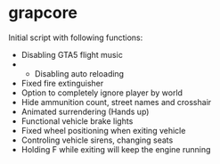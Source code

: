 # grapcore
Initial script with following functions:
+ Disabling GTA5 flight music
+ + Disabling auto reloading
+ Fixed fire extinguisher
+ Option to completely ignore player by world
+ Hide ammunition count, street names and crosshair
+ Animated surrendering (Hands up)
+ Functional vehicle brake lights
+ Fixed wheel positioning when exiting vehicle
+ Controling vehicle sirens, changing seats
+ Holding F while exiting will keep the engine running
